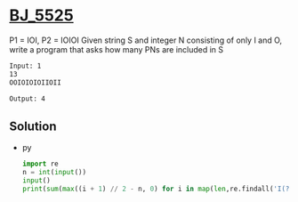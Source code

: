 # [BJ_5525](https://acmicpc.net/problem/5525)

P1 = IOI, P2 = IOIOI
Given string S and integer N consisting of only I and O, write a program that asks how many PNs are included in S

```txt
Input: 1
13
OOIOIOIOIIOII

Output: 4
```

## Solution

* py

  ```py
  import re
  n = int(input())
  input()
  print(sum(max((i + 1) // 2 - n, 0) for i in map(len,re.findall('I(?:OI)+',input()))))
  ```
